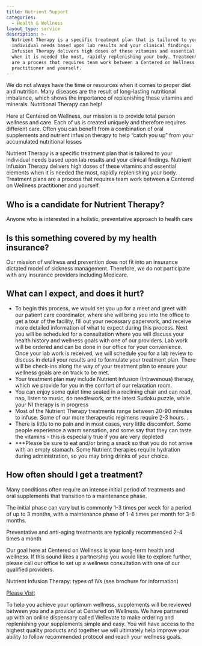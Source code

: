 ```yaml
---
title: Nutrient Support
categories:
  - Health & Wellness
layout_type: service
description: >-
  Nutrient Therapy is a specific treatment plan that is tailored to your
  individual needs based upon lab results and your clinical findings.  Nutrient
  Infusion Therapy delivers high doses of these vitamins and essential elements
  when it is needed the most, rapidly replenishing your body. Treatment plans
  are a process that requires team work between a Centered on Wellness
  practitioner and yourself.
---
```

We do not always have the time or resources when it comes to proper diet and nutrition. Many diseases are the result of long-lasting nutritional imbalance, which shows the importance of replenishing these vitamins and minerals. Nutritional Therapy can help!

Here at Centered on Wellness, our mission is to provide total person wellness and care. Each of us is created uniquely and therefore requires different care.  Often you can benefit from a combination of oral supplements and nutrient infusion therapy to help “catch you up” from your accumulated nutritional losses

Nutrient Therapy is a specific treatment plan that is tailored to your individual needs based upon lab results and your clinical findings.  Nutrient Infusion Therapy delivers high doses of these vitamins and essential elements when it is needed the most, rapidly replenishing your body. Treatment plans are a process that requires team work between a Centered on Wellness practitioner and yourself. 

## Who is a candidate for Nutrient Therapy?

Anyone who is interested in a holistic, preventative approach to health care 

## Is this something covered by my health insurance?

Our mission of wellness and prevention does not fit into an insurance dictated model of sickness management. Therefore, we do not participate with any insurance providers including Medicare.

## What can I expect, and does it hurt?

* To begin this process, we would set you up for a meet and greet with our patient care coordinator, where she will bring you into the office to get a tour of the facility, fill out your necessary paperwork, and receive more detailed information of what to expect during this process.  Next you will be scheduled for a consultation where you will discuss your health history and wellness goals with one of our providers.  Lab work will be ordered and can be done in our office for your convenience.  Once your lab work is received, we will schedule you for a lab review to discuss in detail your results and to formulate your treatment plan.  There will be check-ins along the way of your treatment plan to ensure your wellness goals are on track to be met.
* Your treatment plan may include Nutrient Infusion (Intravenous) therapy, which we provide for you in the comfort of our relaxation room. 
* You can enjoy some quiet time seated in a reclining chair and can read, nap, listen to music, do needlework, or the latest Sudoku puzzle, while your NI therapy is in progress  
* Most of the Nutrient Therapy treatments range between 20-90 minutes to infuse.  Some of our more therapeutic regimens require 2-3 hours. .  
* There is little to no pain and in most cases, very little discomfort.  Some people experience a warm sensation, and some say that they can taste the vitamins – this is especially true if you are very depleted
*  \*\**Please be sure to eat and/or bring a snack so that you do not arrive with an empty stomach.  Some Nutrient therapies require hydration during administration, so you may bring drinks of your choice. 

## How often should I get a treatment?

Many conditions often require an intense initial period of treatments and oral supplements that transition to a maintenance phase.  

The initial phase can vary but is commonly 1-3 times per week for a period of up to 3 months, with a maintenance phase of 1-4 times per month for 3-6 months.  

Preventative and anti-aging treatments are typically recommended 2-4 times a month

Our goal here at Centered on Wellness is your long-term health and wellness. If this sound likes a partnership you would like to explore further, please call our office to set up a wellness consultation with one of our qualified providers.

Nutrient Infusion Therapy: types of IVs (see brochure for information)

[Please Visit](https://wellevate.me/diane-bowen-1)

To help you achieve your optimum wellness, supplements will be reviewed between you and a provider at Centered on Wellness.  We have partnered up with an online dispensary called Wellevate to make ordering and replenishing your supplements simple and easy.  You will have access to the highest quality products and together we will ultimately help improve your ability to follow recommended protocol and reach your wellness goals.
